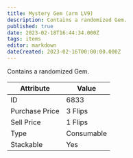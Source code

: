 ```yaml
---
title: Mystery Gem (arm LV9)
description: Contains a randomized Gem.
published: true
date: 2023-02-18T16:44:34.000Z
tags: items
editor: markdown
dateCreated: 2023-02-16T00:00:00.000Z
---
```


Contains a randomized Gem.

|Attribute|Value|
|-|-|
|ID|6833|
|Purchase Price|3 Flips|
|Sell Price|1 Flips|
|Type|Consumable|
|Stackable|Yes|

